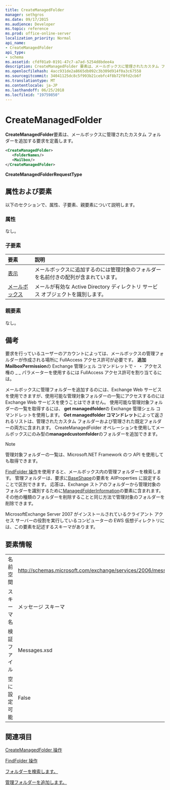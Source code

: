 ```yaml
---
title: CreateManagedFolder
manager: sethgros
ms.date: 09/17/2015
ms.audience: Developer
ms.topic: reference
ms.prod: office-online-server
localization_priority: Normal
api_name:
- CreateManagedFolder
api_type:
- schema
ms.assetid: cfdf01a9-0191-47c7-a7ad-5254d8bdee4a
description: CreateManagedFolder 要素は、メールボックスに管理されたカスタム フォルダーを追加する要求を定義します。
ms.openlocfilehash: 4acc931de2a8665db092c3b309d914f0a3c67558
ms.sourcegitcommit: 34041125dc8c5f993b21cebfc4f8b72f0fd2cb6f
ms.translationtype: MT
ms.contentlocale: ja-JP
ms.lasthandoff: 06/25/2018
ms.locfileid: "19759850"
---
```

# <a name="createmanagedfolder"></a>CreateManagedFolder

**CreateManagedFolder**要素は、メールボックスに管理されたカスタム フォルダーを追加する要求を定義します。 
  
```xml
<CreateManagedFolder>
   <FolderNames/>
   <Mailbox/>
</CreateManagedFolder>
```

 **CreateManagedFolderRequestType**
## <a name="attributes-and-elements"></a>属性および要素

以下のセクションで、属性、子要素、親要素について説明します。
  
### <a name="attributes"></a>属性

なし。
  
### <a name="child-elements"></a>子要素

|**要素**|**説明**|
|:-----|:-----|
|[表示](foldernames.md) <br/> |メールボックスに追加するのには管理対象のフォルダーを名前付きの配列が含まれています。  <br/> |
|[メールボックス](mailbox.md) <br/> |メールが有効な Active Directory ディレクトリ サービス オブジェクトを識別します。  <br/> |
   
### <a name="parent-elements"></a>親要素

なし。
  
## <a name="remarks"></a>備考

要求を行っているユーザーのアカウントによっては、メールボックスの管理フォルダーが作成される場所に FullAccess アクセス許可が必要です。 **追加 MailboxPermission**の Exchange 管理シェル コマンドレットで・ ・ アクセス権の _ _ パラメーターを使用するには FullAccess アクセス許可を割り当てるには。 
  
メールボックスに管理フォルダーを追加するのには、Exchange Web サービスを使用できますが、使用可能な管理対象フォルダーの一覧にアクセスするのには Exchange Web サービスを使うことはできません。 使用可能な管理対象フォルダーの一覧を取得するには、 **get managedfolder**の Exchange 管理シェル コマンドレットを使用します。 **Get managedfolder コマンドレット**によって返されるリストは、管理されたカスタム フォルダーおよび管理された既定フォルダーの両方に含まれます。 CreateManagedFolder オペレーションを使用してメールボックスにのみ型の**managedcustomfolder**のフォルダーを追加できます。 
  
> [!NOTE]
> 管理対象フォルダーの一覧は、Microsoft.NET Framework のつ API を使用しても取得できます。 
  
[FindFolder 操作](findfolder-operation.md)を使用すると、メールボックス内の管理フォルダーを検索します。 管理フォルダーは、要求に[BaseShape](baseshape.md)の要素を AllProperties に設定することで区別できます。 応答は、Exchange ストアのフォルダーから管理対象のフォルダーを識別するために[ManagedFolderInformation](managedfolderinformation.md)の要素に含まれます。 その他の種類のフォルダーを削除することと同じ方法で管理対象のフォルダーを削除できます。 
  
MicrosoftExchange Server 2007 がインストールされているクライアント アクセス サーバーの役割を実行しているコンピューターの EWS 仮想ディレクトリには、この要素を記述するスキーマがあります。
  
## <a name="element-information"></a>要素情報

|||
|:-----|:-----|
|名前空間  <br/> |http://schemas.microsoft.com/exchange/services/2006/messages  <br/> |
|スキーマ名  <br/> |メッセージ スキーマ  <br/> |
|検証ファイル  <br/> |Messages.xsd  <br/> |
|空に設定可能  <br/> |False  <br/> |
   
## <a name="see-also"></a>関連項目



[CreateManagedFolder 操作](createmanagedfolder-operation.md)
  

  [FindFolder 操作](findfolder-operation.md)


[フォルダーを検索します。](http://msdn.microsoft.com/library/9124d868-017a-43f0-b915-5c0082cacec9%28Office.15%29.aspx)
  
[管理フォルダーを追加します。](http://msdn.microsoft.com/library/846658c6-7043-40fb-8439-19f97c2a967f%28Office.15%29.aspx)

